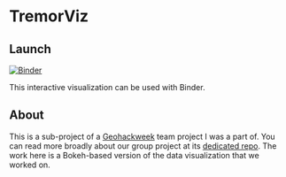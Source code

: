 # TremorViz

## Launch
[![Binder](https://mybinder.org/badge.svg)](https://mybinder.org/v2/gh/deppen8/tremorviz/master?urlpath=proxy%2F5006%2Fbokeh-app) 

This interactive visualization can be used with Binder. 

## About
This is a sub-project of a [Geohackweek](https://geohackweek.github.io/) team project I was a part of. You can read more broadly about our group project at its [dedicated repo](https://github.com/geohackweek/ghw2018_tremorviz). The work here is a Bokeh-based version of the data visualization that we worked on.
